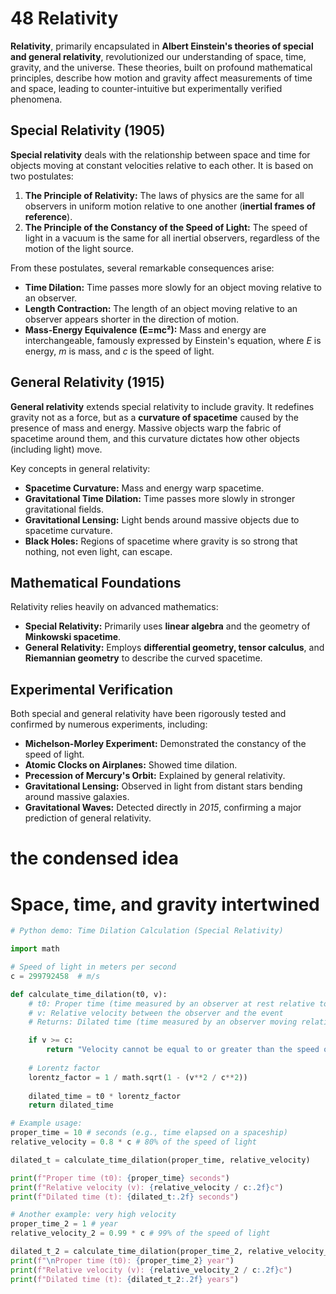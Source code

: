 # 48 Relativity

**Relativity**, primarily encapsulated in **Albert Einstein's theories of special and general relativity**, revolutionized our understanding of space, time, gravity, and the universe. These theories, built on profound mathematical principles, describe how motion and gravity affect measurements of time and space, leading to counter-intuitive but experimentally verified phenomena.

## Special Relativity (1905)

**Special relativity** deals with the relationship between space and time for objects moving at constant velocities relative to each other. It is based on two postulates:

1.  **The Principle of Relativity:** The laws of physics are the same for all observers in uniform motion relative to one another (**inertial frames of reference**).
2.  **The Principle of the Constancy of the Speed of Light:** The speed of light in a vacuum is the same for all inertial observers, regardless of the motion of the light source.

From these postulates, several remarkable consequences arise:

*   **Time Dilation:** Time passes more slowly for an object moving relative to an observer.
*   **Length Contraction:** The length of an object moving relative to an observer appears shorter in the direction of motion.
*   **Mass-Energy Equivalence (E=mc²):** Mass and energy are interchangeable, famously expressed by Einstein's equation, where *E* is energy, *m* is mass, and *c* is the speed of light.

## General Relativity (1915)

**General relativity** extends special relativity to include gravity. It redefines gravity not as a force, but as a **curvature of spacetime** caused by the presence of mass and energy. Massive objects warp the fabric of spacetime around them, and this curvature dictates how other objects (including light) move.

Key concepts in general relativity:

*   **Spacetime Curvature:** Mass and energy warp spacetime.
*   **Gravitational Time Dilation:** Time passes more slowly in stronger gravitational fields.
*   **Gravitational Lensing:** Light bends around massive objects due to spacetime curvature.
*   **Black Holes:** Regions of spacetime where gravity is so strong that nothing, not even light, can escape.

## Mathematical Foundations

Relativity relies heavily on advanced mathematics:

*   **Special Relativity:** Primarily uses **linear algebra** and the geometry of **Minkowski spacetime**.
*   **General Relativity:** Employs **differential geometry, tensor calculus**, and **Riemannian geometry** to describe the curved spacetime.

## Experimental Verification

Both special and general relativity have been rigorously tested and confirmed by numerous experiments, including:

*   **Michelson-Morley Experiment:** Demonstrated the constancy of the speed of light.
*   **Atomic Clocks on Airplanes:** Showed time dilation.
*   **Precession of Mercury's Orbit:** Explained by general relativity.
*   **Gravitational Lensing:** Observed in light from distant stars bending around massive galaxies.
*   **Gravitational Waves:** Detected directly in *2015*, confirming a major prediction of general relativity.

# the condensed idea

# Space, time, and gravity intertwined

```python
# Python demo: Time Dilation Calculation (Special Relativity)

import math

# Speed of light in meters per second
c = 299792458  # m/s

def calculate_time_dilation(t0, v):
    # t0: Proper time (time measured by an observer at rest relative to the event)
    # v: Relative velocity between the observer and the event
    # Returns: Dilated time (time measured by an observer moving relative to the event)

    if v >= c:
        return "Velocity cannot be equal to or greater than the speed of light."
    
    # Lorentz factor
    lorentz_factor = 1 / math.sqrt(1 - (v**2 / c**2))
    
    dilated_time = t0 * lorentz_factor
    return dilated_time

# Example usage:
proper_time = 10 # seconds (e.g., time elapsed on a spaceship)
relative_velocity = 0.8 * c # 80% of the speed of light

dilated_t = calculate_time_dilation(proper_time, relative_velocity)

print(f"Proper time (t0): {proper_time} seconds")
print(f"Relative velocity (v): {relative_velocity / c:.2f}c")
print(f"Dilated time (t): {dilated_t:.2f} seconds")

# Another example: very high velocity
proper_time_2 = 1 # year
relative_velocity_2 = 0.99 * c # 99% of the speed of light

dilated_t_2 = calculate_time_dilation(proper_time_2, relative_velocity_2)
print(f"\nProper time (t0): {proper_time_2} year")
print(f"Relative velocity (v): {relative_velocity_2 / c:.2f}c")
print(f"Dilated time (t): {dilated_t_2:.2f} years")
```
